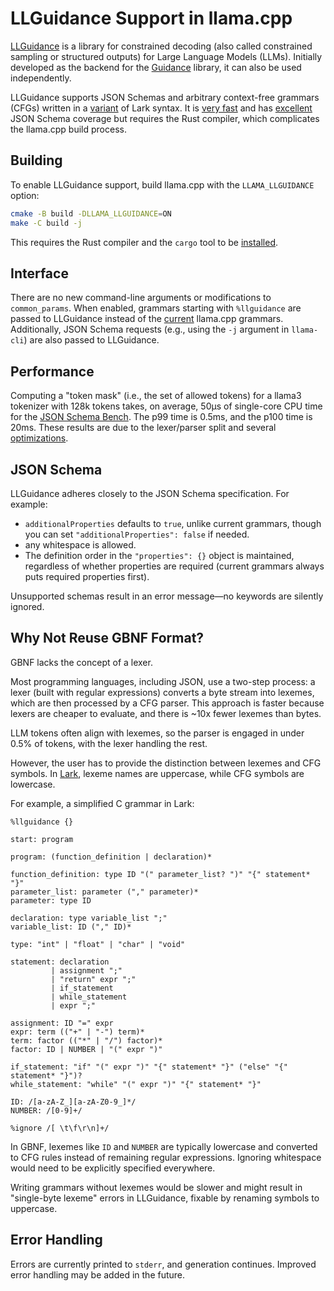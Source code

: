 # LLGuidance Support in llama.cpp

[LLGuidance](https://github.com/guidance-ai/llguidance) is a library for constrained decoding (also called constrained sampling or structured outputs) for Large Language Models (LLMs). Initially developed as the backend for the [Guidance](https://github.com/guidance-ai/guidance) library, it can also be used independently.

LLGuidance supports JSON Schemas and arbitrary context-free grammars (CFGs) written in a [variant](https://github.com/guidance-ai/llguidance/blob/main/parser/src/lark/README.md) of Lark syntax. It is [very fast](https://github.com/guidance-ai/jsonschemabench/tree/main/maskbench) and has [excellent](https://github.com/guidance-ai/llguidance/blob/main/parser/src/json/README.md) JSON Schema coverage but requires the Rust compiler, which complicates the llama.cpp build process.

## Building

To enable LLGuidance support, build llama.cpp with the `LLAMA_LLGUIDANCE` option:

```sh
cmake -B build -DLLAMA_LLGUIDANCE=ON
make -C build -j
```

This requires the Rust compiler and the `cargo` tool to be [installed](https://www.rust-lang.org/tools/install).

## Interface

There are no new command-line arguments or modifications to `common_params`. When enabled, grammars starting with `%llguidance` are passed to LLGuidance instead of the [current](../grammars/README.md) llama.cpp grammars. Additionally, JSON Schema requests (e.g., using the `-j` argument in `llama-cli`) are also passed to LLGuidance.

## Performance

Computing a "token mask" (i.e., the set of allowed tokens) for a llama3 tokenizer with 128k tokens takes, on average, 50μs of single-core CPU time for the [JSON Schema Bench](https://github.com/guidance-ai/jsonschemabench). The p99 time is 0.5ms, and the p100 time is 20ms. These results are due to the lexer/parser split and several [optimizations](https://github.com/guidance-ai/llguidance/blob/main/docs/optimizations.md).

## JSON Schema

LLGuidance adheres closely to the JSON Schema specification. For example:

- `additionalProperties` defaults to `true`, unlike current grammars, though you can set `"additionalProperties": false` if needed.
- any whitespace is allowed.
- The definition order in the `"properties": {}` object is maintained, regardless of whether properties are required (current grammars always puts required properties first).

Unsupported schemas result in an error message—no keywords are silently ignored.

## Why Not Reuse GBNF Format?

GBNF lacks the concept of a lexer.

Most programming languages, including JSON, use a two-step process: a lexer (built with regular expressions) converts a byte stream into lexemes, which are then processed by a CFG parser. This approach is faster because lexers are cheaper to evaluate, and there is ~10x fewer lexemes than bytes.

LLM tokens often align with lexemes, so the parser is engaged in under 0.5% of tokens, with the lexer handling the rest.

However, the user has to provide the distinction between lexemes and CFG symbols. In [Lark](https://github.com/lark-parser/lark), lexeme names are uppercase, while CFG symbols are lowercase.

For example, a simplified C grammar in Lark:

```lark
%llguidance {}

start: program

program: (function_definition | declaration)*

function_definition: type ID "(" parameter_list? ")" "{" statement* "}"
parameter_list: parameter ("," parameter)*
parameter: type ID

declaration: type variable_list ";"
variable_list: ID ("," ID)*

type: "int" | "float" | "char" | "void"

statement: declaration
         | assignment ";"
         | "return" expr ";"
         | if_statement
         | while_statement
         | expr ";"

assignment: ID "=" expr
expr: term (("+" | "-") term)*
term: factor (("*" | "/") factor)*
factor: ID | NUMBER | "(" expr ")"

if_statement: "if" "(" expr ")" "{" statement* "}" ("else" "{" statement* "}")?
while_statement: "while" "(" expr ")" "{" statement* "}"

ID: /[a-zA-Z_][a-zA-Z0-9_]*/
NUMBER: /[0-9]+/

%ignore /[ \t\f\r\n]+/
```

In GBNF, lexemes like `ID` and `NUMBER` are typically lowercase and converted to CFG rules instead of remaining regular expressions. Ignoring whitespace would need to be explicitly specified everywhere.

Writing grammars without lexemes would be slower and might result in "single-byte lexeme" errors in LLGuidance, fixable by renaming symbols to uppercase.

## Error Handling

Errors are currently printed to `stderr`, and generation continues. Improved error handling may be added in the future.
